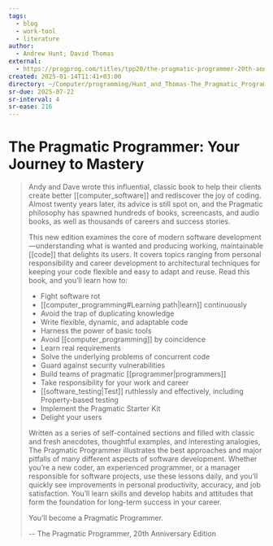 ```yaml
---
tags:
  - blog
  - work-tool
  - literature
author:
  - Andrew Hunt; David Thomas
external:
  - https://pragprog.com/titles/tpp20/the-pragmatic-programmer-20th-anniversary-edition/
created: 2025-01-14T11:41+03:00
directory: ~/Computer/programming/Hunt_and_Thomas-The_Pragmatic_Programmer
sr-due: 2025-07-22
sr-interval: 4
sr-ease: 216
---
```


# The Pragmatic Programmer: Your Journey to Mastery

> Andy and Dave wrote this influential, classic book to help their clients create better [[computer_software]] and rediscover the joy of coding. Almost twenty years later, its advice is still spot on, and the Pragmatic philosophy has spawned hundreds of books, screencasts, and audio books, as well as thousands of careers and success stories.
>
> This new edition examines the core of modern software development—understanding what is wanted and producing working, maintainable [[code]] that delights its users. It covers topics ranging from personal responsibility and career development to architectural techniques for keeping your code flexible and easy to adapt and reuse. Read this book, and you’ll learn how to:
>
> - Fight software rot
> - [[computer_programming#Learning path|learn]] continuously
> - Avoid the trap of duplicating knowledge
> - Write flexible, dynamic, and adaptable code
> - Harness the power of basic tools
> - Avoid [[computer_programming]] by coincidence
> - Learn real requirements
> - Solve the underlying problems of concurrent code
> - Guard against security vulnerabilities
> - Build teams of pragmatic [[programmer|programmers]]
> - Take responsibility for your work and career
> - [[software_testing|Test]] ruthlessly and effectively, including Property-based testing
> - Implement the Pragmatic Starter Kit
> - Delight your users
>
> Written as a series of self-contained sections and filled with classic and fresh anecdotes, thoughtful examples, and interesting analogies, The Pragmatic Programmer illustrates the best approaches and major pitfalls of many different aspects of software development. Whether you’re a new coder, an experienced programmer, or a manager responsible for software projects, use these lessons daily, and you’ll quickly see improvements in personal productivity, accuracy, and job satisfaction. You’ll learn skills and develop habits and attitudes that form the foundation for long-term success in your career.
>
> You’ll become a Pragmatic Programmer.
>
> -- The Pragmatic Programmer, 20th Anniversary Edition
